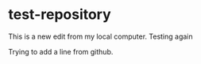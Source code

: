 # test-repository

This is a new edit from my local computer.
Testing again

Trying to add a line from github.
